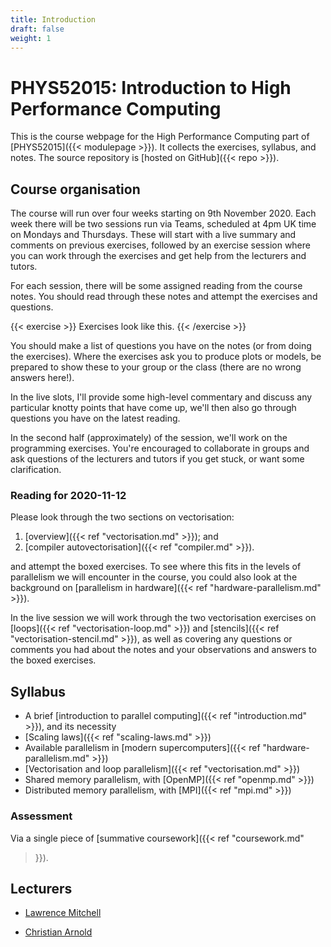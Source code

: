 ```yaml
---
title: Introduction
draft: false
weight: 1
---
```


# PHYS52015: Introduction to High Performance Computing

This is the course webpage for the High Performance Computing part of
[PHYS52015]({{< modulepage >}}). It collects the exercises, syllabus,
and notes. The source repository is [hosted on GitHub]({{< repo >}}).

## Course organisation

The course will run over four weeks starting on 9th November 2020.
Each week there will be two sessions run via Teams, scheduled at 4pm
UK time on Mondays and Thursdays. These will start with a live summary
and comments on previous exercises, followed by an exercise session
where you can work through the exercises and get help from the
lecturers and tutors.

For each session, there will be some assigned reading from the
course notes. You should read through these notes and attempt the
exercises and questions.

{{< exercise >}}
Exercises look like this.
{{< /exercise >}}

You should make a list of questions you have on the notes (or from
doing the exercises). Where the exercises ask you to produce plots or
models, be prepared to show these to your group or the class (there
are no wrong answers here!).

In the live slots, I'll provide some high-level commentary and discuss
any particular knotty points that have come up, we'll then also go
through questions you have on the latest reading.

In the second half (approximately) of the session, we'll work on the
programming exercises. You're encouraged to collaborate in groups and
ask questions of the lecturers and tutors if you get stuck, or want
some clarification.

### Reading for 2020-11-12

Please look through the two sections on vectorisation:

1. [overview]({{< ref "vectorisation.md" >}}); and
2. [compiler autovectorisation]({{< ref "compiler.md" >}}).

and attempt the boxed exercises. To see where this fits in the levels
of parallelism we will encounter in the course, you could also look at
the background on [parallelism in hardware]({{< ref
"hardware-parallelism.md" >}}).

In the live session we will work through the two vectorisation
exercises on [loops]({{< ref "vectorisation-loop.md" >}}) and
[stencils]({{< ref "vectorisation-stencil.md" >}}), as well as
covering any questions or comments you had about the notes and your
observations and answers to the boxed exercises.

## Syllabus

- A brief [introduction to parallel computing]({{< ref
  "introduction.md" >}}), and its necessity
- [Scaling laws]({{< ref "scaling-laws.md" >}})
- Available parallelism in [modern supercomputers]({{< ref
  "hardware-parallelism.md" >}})
- [Vectorisation and loop parallelism]({{< ref "vectorisation.md" >}})
- Shared memory parallelism, with [OpenMP]({{< ref
  "openmp.md" >}})
- Distributed memory parallelism, with [MPI]({{< ref  "mpi.md" >}})

### Assessment

Via a single piece of [summative coursework]({{< ref "coursework.md"
>}}).


## Lecturers

- [Lawrence Mitchell](mailto:lawrence@wence.uk)

- [Christian Arnold](https://www.dur.ac.uk/physics/staff/profiles/?mode=staff&id=16712)
